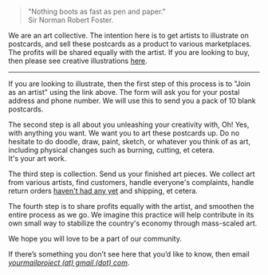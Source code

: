 > "Nothing boots as fast as pen and paper."  
> Sir Norman Robert Foster.

We are an art collective. The intention here is to get artists to illustrate on postcards, and sell these postcards as a product to various marketplaces. The profits will be shared equally with the artist. If you are looking to buy, then please see creative illustrations <a href="https://www.instagram.com/yourmailproject" target="_blank">here</a>.

***

If you are looking to illustrate, then the first step of this process is to "Join as an artist" using the link above. The form will ask you for your postal address and phone number. We will use this to send you a pack of 10 blank postcards.

The second step is all about you unleashing your creativity with, Oh! Yes, with anything you want. We want you to art these postcards up. Do no hesitate to do doodle, draw, paint, sketch, or whatever you think of as art, including physical changes such as burning, cutting, et cetera.  
It's your art work.

The third step is collection. Send us your finished art pieces. We collect art from various artists, find customers, handle everyone's complaints, handle return orders [haven't had any yet]() and shipping, et cetera.

The fourth step is to share profits equally with the artist, and smoothen the entire process as we go. We imagine this practice will help contribute in its own small way to stabilize the country's economy through mass-scaled art.

We hope you will love to be a part of our community.

If there’s something you don’t see here that you’d like to know, then email  
[_yourmailproject (at) gmail (dot) com_](mailto:yourmailproject@gmail.com).
